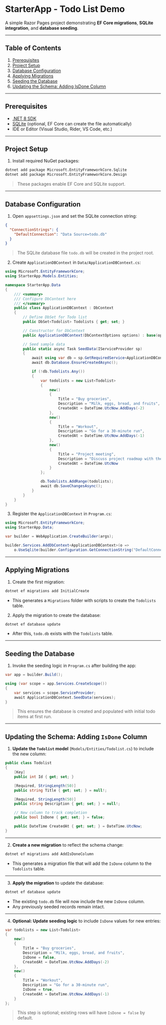 # StarterApp - Todo List Demo

A simple Razor Pages project demonstrating **EF Core migrations**, **SQLite integration**, and **database seeding**.

---

## Table of Contents

1. [Prerequisites](#prerequisites)
2. [Project Setup](#project-setup)
3. [Database Configuration](#database-configuration)
4. [Applying Migrations](#applying-migrations)
5. [Seeding the Database](#seeding-the-database)
6. [Updating the Schema: Adding IsDone Column](#updating-the-schema-adding-isdone-column)

---

## Prerequisites

* [.NET 8 SDK](https://dotnet.microsoft.com/download/dotnet/8.0)
* [SQLite](https://www.sqlite.org/download.html) (optional, EF Core can create the file automatically)
* IDE or Editor (Visual Studio, Rider, VS Code, etc.)

---

## Project Setup

1. Install required NuGet packages:

```bash
dotnet add package Microsoft.EntityFrameworkCore.Sqlite
dotnet add package Microsoft.EntityFrameworkCore.Design
```

> These packages enable EF Core and SQLite support.

---

## Database Configuration

1. Open `appsettings.json` and set the SQLite connection string:

```json
{
  "ConnectionStrings": {
    "DefaultConnection": "Data Source=todo.db"
  }
}
```

> The SQLite database file `todo.db` will be created in the project root.

2. Create `ApplicationDBContext` in `Data/ApplicationDBContext.cs`:

```csharp
using Microsoft.EntityFrameworkCore;
using StarterApp.Models.Entities;

namespace StarterApp.Data
{
    /// <summary>
    /// Configure DbContext here
    /// </summary>
    public class ApplicationDBContext : DbContext
    {
        // Define DbSet for Todo list
        public DbSet<Todolist> Todolists { get; set; }

        // Constructor for DbContext
        public ApplicationDBContext(DbContextOptions options) : base(options) { }

        // Seed sample data
        public static async Task SeedData(IServiceProvider sp)
        {
            await using var db = sp.GetRequiredService<ApplicationDBContext>();
            await db.Database.EnsureCreatedAsync();

            if (!db.Todolists.Any())
            {
                var todolists = new List<Todolist>
                {
                    new()
                    {
                        Title = "Buy groceries",
                        Description = "Milk, eggs, bread, and fruits",
                        CreatedAt = DateTime.UtcNow.AddDays(-2)
                    },
                    new()
                    {
                        Title = "Workout",
                        Description = "Go for a 30-minute run",
                        CreatedAt = DateTime.UtcNow.AddDays(-1)
                    },
                    new()
                    {
                        Title = "Project meeting",
                        Description = "Discuss project roadmap with the team",
                        CreatedAt = DateTime.UtcNow
                    }
                };

                db.Todolists.AddRange(todolists);
                await db.SaveChangesAsync();
            }
        }
    }
}
```

3. Register the `ApplicationDBContext` in `Program.cs`:

```csharp
using Microsoft.EntityFrameworkCore;
using StarterApp.Data;

var builder = WebApplication.CreateBuilder(args);

builder.Services.AddDbContext<ApplicationDBContext>(o =>
    o.UseSqlite(builder.Configuration.GetConnectionString("DefaultConnection")));
```

---

## Applying Migrations

1. Create the first migration:

```bash
dotnet ef migrations add InitialCreate
```

* This generates a `Migrations` folder with scripts to create the `Todolists` table.

2. Apply the migration to create the database:

```bash
dotnet ef database update
```

* After this, `todo.db` exists with the `Todolists` table.

---

## Seeding the Database

1. Invoke the seeding logic in `Program.cs` after building the app:

```csharp
var app = builder.Build();

using (var scope = app.Services.CreateScope())
{
    var services = scope.ServiceProvider;
    await ApplicationDBContext.SeedData(services);
}
```

> This ensures the database is created and populated with initial todo items at first run.

---

## Updating the Schema: Adding `IsDone` Column

1. **Update the `Todolist` model** (`Models/Entities/Todolist.cs`) to include the new column:

```csharp
public class Todolist
{
    [Key]
    public int Id { get; set; }

    [Required, StringLength(50)]
    public string Title { get; set; } = null!;

    [Required, StringLength(50)]
    public string Description { get; set; } = null!;

    // New column to track completion
    public bool IsDone { get; set; } = false;

    public DateTime CreatedAt { get; set; } = DateTime.UtcNow;
}
```

---

2. **Create a new migration** to reflect the schema change:

```bash
dotnet ef migrations add AddIsDoneColumn
```

* This generates a migration file that will add the `IsDone` column to the `Todolists` table.

---

3. **Apply the migration** to update the database:

```bash
dotnet ef database update
```

* The existing `todo.db` file will now include the new `IsDone` column.
* Any previously seeded records remain intact.

---

4. **Optional: Update seeding logic** to include `IsDone` values for new entries:

```csharp
var todolists = new List<Todolist>
{
    new()
    {
        Title = "Buy groceries",
        Description = "Milk, eggs, bread, and fruits",
        IsDone = false,
        CreatedAt = DateTime.UtcNow.AddDays(-2)
    },
    new()
    {
        Title = "Workout",
        Description = "Go for a 30-minute run",
        IsDone = true,
        CreatedAt = DateTime.UtcNow.AddDays(-1)
    }
};
```

> This step is optional; existing rows will have `IsDone = false` by default.